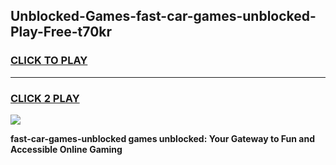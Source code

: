 
## Unblocked-Games-fast-car-games-unblocked-Play-Free-t70kr
<h3>
<a href="https://premium76.site?title=fast-car-games-unblocked&ref=15A">CLICK TO PLAY</a></h3>
<hr>

<h3>
<a href="https://premium76.site?title=fast-car-games-unblocked&ref=15A">CLICK 2 PLAY</a>
  
</h3>

<a href="https://premium76.site?title=fast-car-games-unblocked&ref=15A"><img src="https://clearcache.store/games.png"></a>


**fast-car-games-unblocked games unblocked: Your Gateway to Fun and Accessible Online Gaming**
